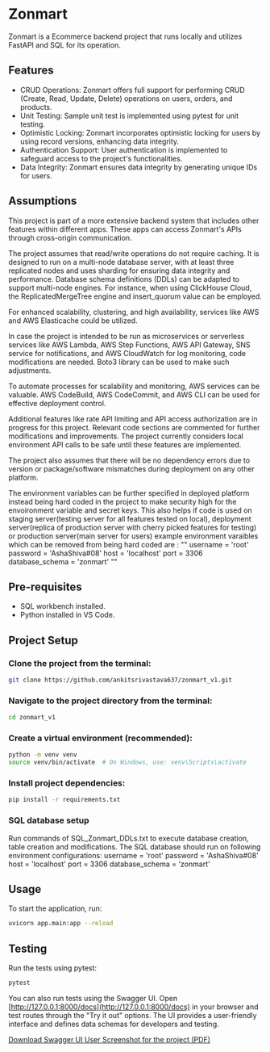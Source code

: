 

# Zonmart

Zonmart is a Ecommerce backend project that runs locally and utilizes FastAPI and SQL for its operation.

## Features

- CRUD Operations: Zonmart offers full support for performing CRUD (Create, Read, Update, Delete) operations on users, orders, and products.
- Unit Testing: Sample unit test is implemented using pytest for unit testing.
- Optimistic Locking: Zonmart incorporates optimistic locking for users by using record versions, enhancing data integrity.
- Authentication Support: User authentication is implemented to safeguard access to the project's functionalities.
- Data Integrity: Zonmart ensures data integrity by generating unique IDs for users.

## Assumptions

This project is part of a more extensive backend system that includes other features within different apps. These apps can access Zonmart's APIs through cross-origin communication.

The project assumes that read/write operations do not require caching. It is designed to run on a multi-node database server, with at least three replicated nodes and uses sharding for ensuring data integrity and performance. Database schema definitions (DDLs) can be adapted to support multi-node engines. For instance, when using ClickHouse Cloud, the ReplicatedMergeTree engine and insert_quorum value can be employed.

For enhanced scalability, clustering, and high availability, services like AWS and AWS Elasticache could be utilized.

In case the project is intended to be run as microservices or serverless services like AWS Lambda, AWS Step Functions, AWS API Gateway, SNS service for notifications, and AWS CloudWatch for log monitoring, code modifications are needed. Boto3 library can be used to make such adjustments.

To automate processes for scalability and monitoring, AWS services can be valuable. AWS CodeBuild, AWS CodeCommit, and AWS CLI can be used for effective deployment control.

Additional features like rate API limiting and API access authorization are in progress for this project. Relevant code sections are commented for further modifications and improvements. The project currently considers local environment API calls to be safe until these features are implemented.

The project also assumes that there will be no dependency errors due to version or package/software mismatches during deployment on any other platform.

The environment variables can be further specified in deployed platform instead being hard coded in the project to make security high for the envoironment variable and secret keys. This also helps if code is used on staging server(testing server for all features tested on local), deployment server(replica of production server with cherry picked features for testing) or production server(main server for users)
example environment varaibles which can be removed from being hard coded are : 
""
username = 'root'
password = 'AshaShiva#08'
host = 'localhost'
port = 3306
database_schema = 'zonmart' 
""

## Pre-requisites

- SQL workbench installed.
- Python installed in VS Code.

## Project Setup

### Clone the project from the terminal:

```bash
git clone https://github.com/ankitsrivastava637/zonmart_v1.git
```

### Navigate to the project directory from the terminal:

```bash
cd zonmart_v1
```

### Create a virtual environment (recommended):

```bash
python -m venv venv
source venv/bin/activate  # On Windows, use: venv\Scripts\activate
```

### Install project dependencies:

```bash
pip install -r requirements.txt
```

### SQL database setup 
Run commands of SQL_Zonmart_DDLs.txt to execute database creation, table creation and modifications. 
The SQL database should run on following environment configurations: 
username = 'root'
password = 'AshaShiva#08'
host = 'localhost'
port = 3306
database_schema = 'zonmart' 

## Usage

To start the application, run:

```bash
uvicorn app.main:app --reload
```

## Testing

Run the tests using pytest:

```bash
pytest
```

You can also run tests using the Swagger UI. Open [http://127.0.0.1:8000/docs](http://127.0.0.1:8000/docs) in your browser and test routes through the "Try it out" options. The UI provides a user-friendly interface and defines data schemas for developers and testing.

[Download Swagger UI User Screenshot for the project (PDF)](https://github.com/ankitsrivastava637/zonmart_v1/files/13187451/Zonmart_Swagger_UI.pdf)

